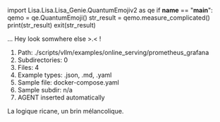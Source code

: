 
import Lisa.Lisa.Lisa_Genie.QuantumEmojiv2 as qe
if __name__ == "__main__":
  qemo = qe.QuantumEmoji()
  str_result = qemo.measure_complicated()
  print(str_result)
  exit(str_result)

... Hey look somwhere else >.< !

1. Path: ./scripts/vllm/examples/online_serving/prometheus_grafana
2. Subdirectories: 0
3. Files: 4
4. Example types: .json, .md, .yaml
5. Sample file: docker-compose.yaml
6. Sample subdir: n/a
7. AGENT inserted automatically

La logique ricane, un brin mélancolique.
